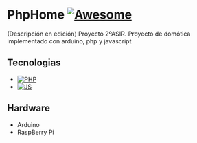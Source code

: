 # PhpHome [![Awesome](https://cdn.rawgit.com/sindresorhus/awesome/d7305f38d29fed78fa85652e3a63e154dd8e8829/media/badge.svg)](https://github.com/sindresorhus/awesome#readme)
(Descripción en edición)
Proyecto 2ºASIR.
Proyecto de domótica implementado con arduino, php y javascript

## Tecnologias
- [![PHP](https://badgen.net/badge/icon/PHP/purple?icon=php&label)](https://www.php.net/)
- [![JS](https://badges.aleen42.com/src/javascript.svg)](https://www.javascript.com/)

## Hardware
- Arduino
- RaspBerry Pi

